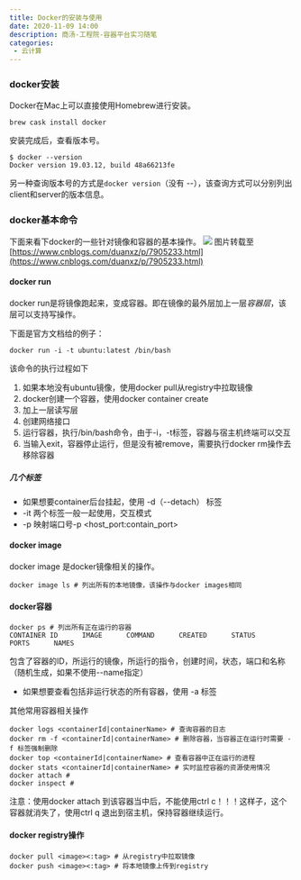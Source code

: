```yaml
---
title: Docker的安装与使用
date: 2020-11-09 14:00
description: 商汤-工程院-容器平台实习随笔
categories:
 - 云计算
---
```


### docker安装
Docker在Mac上可以直接使用Homebrew进行安装。
```
brew cask install docker
```
安装完成后，查看版本号。
```
$ docker --version
Docker version 19.03.12, build 48a66213fe
```
另一种查询版本号的方式是`docker version`（没有 --），该查询方式可以分别列出client和server的版本信息。
### docker基本命令
下面来看下docker的一些针对镜像和容器的基本操作。
![](https://img2020.cnblogs.com/blog/2126877/202008/2126877-20200821092428279-1522112888.png)
图片转载至[https://www.cnblogs.com/duanxz/p/7905233.html](https://www.cnblogs.com/duanxz/p/7905233.html)

#### docker run
docker run是将镜像跑起来，变成容器。即在镜像的最外层加上一层*容器层*，该层可以支持写操作。

下面是官方文档给的例子：
```
docker run -i -t ubuntu:latest /bin/bash 
```
该命令的执行过程如下
1. 如果本地没有ubuntu镜像，使用docker pull从registry中拉取镜像
2. docker创建一个容器，使用docker container create
3. 加上一层读写层
4. 创建网络接口
5. 运行容器，执行/bin/bash命令，由于-i，-t标签，容器与宿主机终端可以交互
6. 当输入exit，容器停止运行，但是没有被remove，需要执行docker rm操作去移除容器

##### 几个标签
* 如果想要container后台挂起，使用 -d（--detach） 标签
* -it 两个标签一般一起使用，交互模式
* -p 映射端口号-p <host_port:contain_port>



#### docker image
docker image 是docker镜像相关的操作。
```
docker image ls # 列出所有的本地镜像，该操作与docker images相同
```

#### docker容器
```
docker ps # 列出所有正在运行的容器
CONTAINER ID      IMAGE      COMMAND      CREATED      STATUS      PORTS      NAMES
```
包含了容器的ID，所运行的镜像，所运行的指令，创建时间，状态，端口和名称（随机生成，如果不使用--name指定）

* 如果想要查看包括非运行状态的所有容器，使用 -a 标签




其他常用容器相关操作
```
docker logs <containerId|containerName> # 查询容器的日志
docker rm -f <containerId|containerName> # 删除容器，当容器正在运行时需要 -f 标签强制删除
docker top <containerId|containerName> # 查看容器中正在运行的进程
docker stats <containerId|containerName> # 实时监控容器的资源使用情况
docker attach # 
docker inspect # 
```
注意：使用docker attach 到该容器当中后，不能使用ctrl c！！！这样子，这个容器就消失了，使用ctrl q 退出到宿主机，保持容器继续运行。


#### docker registry操作
```
docker pull <image><:tag> # 从registry中拉取镜像
docker push <image><:tag> # 将本地镜像上传到registry
```




